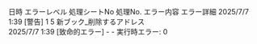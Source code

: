 日時	エラーレベル	処理シートNo	処理No.	エラー内容	エラー詳細
2025/7/7 1:39	[警告]	1	5	新ブック_削除するアドレス	
2025/7/7 1:39	[致命的エラー]	-	-	実行時エラー: 0	

